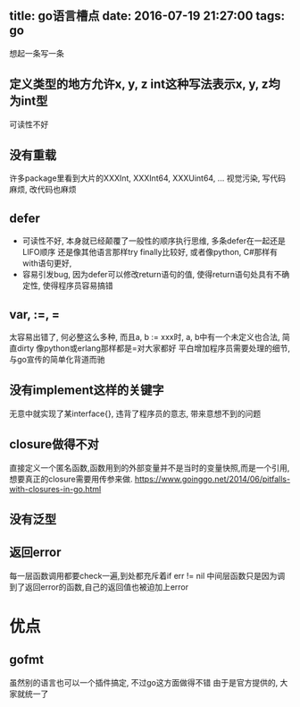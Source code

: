 title: go语言槽点
date: 2016-07-19 21:27:00
tags: go
---

想起一条写一条

## 定义类型的地方允许x, y, z int这种写法表示x, y, z均为int型
可读性不好

## 没有重载
许多package里看到大片的XXXInt, XXXInt64, XXXUint64, ...
视觉污染, 写代码麻烦, 改代码也麻烦

## defer
* 可读性不好, 本身就已经颠覆了一般性的顺序执行思维, 多条defer在一起还是LIFO顺序
还是像其他语言那样try finally比较好, 或者像python, C#那样有with语句更好,
* 容易引发bug, 因为defer可以修改return语句的值, 使得return语句处具有不确定性,
使得程序员容易搞错

## var, :=, =
太容易出错了, 何必整这么多种, 而且a, b := xxx时, a, b中有一个未定义也合法, 简直dirty
像python或erlang那样都是=对大家都好 
平白增加程序员需要处理的细节, 与go宣传的简单化背道而驰

## 没有implement这样的关键字
无意中就实现了某interface{}, 
违背了程序员的意志,
带来意想不到的问题

## closure做得不对
直接定义一个匿名函数,函数用到的外部变量并不是当时的变量快照,而是一个引用,
想要真正的closure需要用传参来做.
https://www.goinggo.net/2014/06/pitfalls-with-closures-in-go.html

## 没有泛型

## 返回error
每一层函数调用都要check一遍,到处都充斥着if err != nil
中间层函数只是因为调到了返回error的函数,自己的返回值也被迫加上error

# 优点

## gofmt
虽然别的语言也可以一个插件搞定, 不过go这方面做得不错
由于是官方提供的, 大家就统一了

